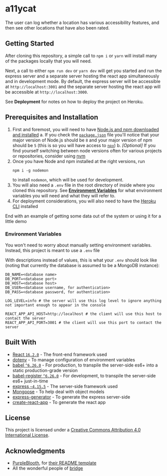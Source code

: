 #  a11ycat
The user can log whether a location has various accessibility features, and then see other locations that have also been rated.

## Getting Started

After cloning this repository, a simple call to `npm i` or `yarn` will install many of the packages locally that you will need.

Next, a call to either `npm run dev` or `yarn dev` will get you started and run the express server and a separate server hosting the react app simultaneously and in development mode. By default, the express server will be accessible at `http://localhost:3001` and the separate server hosting the react app will be accessible at `http://localhost:3000`.

See **Deployment** for notes on how to deploy the project on Heroku.

## Prerequisites and Installation

1. First and foremost, you will need to have [Node.js and npm downloaded and installed](https://nodejs.org/en/download/)
  a. If you check the [`package.json`](package.json) file you'll notice that your major version of Node.js should be `8` and your major version of npm should be `5` (this is so you will have access to [`npx`](https://medium.com/@maybekatz/introducing-npx-an-npm-package-runner-55f7d4bd282b))
  b. _[Optional]_ If you find yourself switching between node versions often for various projects or repositories, consider using [nvm](https://github.com/creationix/nvm)
2. Once you have Node and npm installed at the right versions, run
    ```
    npm i -g nodemon
    ```
    to install `nodemon`, which will be used for development.
3. You will also need a `.env` file in the root directory of inside where you cloned this repository. See [**Environment Variables**](#environment-variables) for what environment variables you will need and what they will refer to.
4. For deployment considerations, you will also need to have the [Heroku CLI](https://devcenter.heroku.com/articles/heroku-cli) installed

End with an example of getting some data out of the system or using it for a little demo
### Environment Variables
You won't need to worry about manually setting environment variables. Instead, this project is meant to use a `.env` file

With descriptions instead of values, this is what your `.env` should look like (noting that currently the database is assumed to be a MongoDB instance):
```
DB_NAME=<database name>
DB_PORT=<database port>
DB_HOST=<database host>
DB_USER=<database username, for authentication>
DB_PASS=<database password, for authentication>

LOG_LEVEL=info # the server will use this log level to ignore anything not important enough to appear in the console

REACT_APP_API_HOST=http://localhost # the client will use this host to contact the server
REACT_APP_API_PORT=3001 # the client will use this port to contact the server
```

## Built With

* [React `16.2.0`](https://reactjs.org/docs/hello-world.html) - The front-end framework used
* [dotenv](https://github.com/motdotla/dotenv) - To manage configuration of environment variables
* [babel `^6.26.0`](https://babeljs.io/) - For production, to transpile the server-side es6+ into a static production-grade version
* [babel-register `^6.26.0`](https://babeljs.io/docs/usage/babel-register/) - For development, to transpile the server-side es6+ just-in-time
* [express `~4.15.5`](https://expressjs.com/en/4x/api.html) - The server-side framework used
* [Mongoose](http://mongoosejs.com/) - To help deal with object models
* [express-generator](https://expressjs.com/en/starter/generator.html) - To generate the express server-side
* [create-react-app](https://github.com/facebook/create-react-app) - To generate the react app

## License

This project is licensed under a [Creative Commons Attribution 4.0 International License](https://creativecommons.org/licenses/by/4.0/).

## Acknowledgments

* [PurpleBlooth](https://github.com/PurpleBooth/), for [their README template](https://gist.github.com/PurpleBooth/109311bb0361f32d87a2/)
* All the wonderful people of [bridge](http://bridgeschool.io/)
